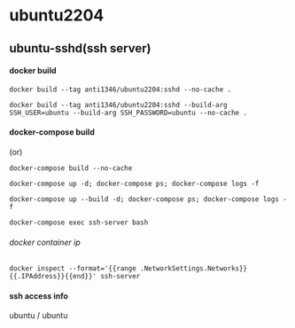 # ubuntu2204

## ubuntu-sshd(ssh server)
#### docker build
```
docker build --tag anti1346/ubuntu2204:sshd --no-cache .
```
```
docker build --tag anti1346/ubuntu2204:sshd --build-arg SSH_USER=ubuntu --build-arg SSH_PASSWORD=ubuntu --no-cache .
```
#### docker-compose build
(or)
```
docker-compose build --no-cache
```
```
docker-compose up -d; docker-compose ps; docker-compose logs -f
```
```
docker-compose up --build -d; docker-compose ps; docker-compose logs -f
```
```
docker-compose exec ssh-server bash
```
###### docker container ip
```
docker inspect --format='{{range .NetworkSettings.Networks}}{{.IPAddress}}{{end}}' ssh-server
```
#### ssh access info
ubuntu / ubuntu
